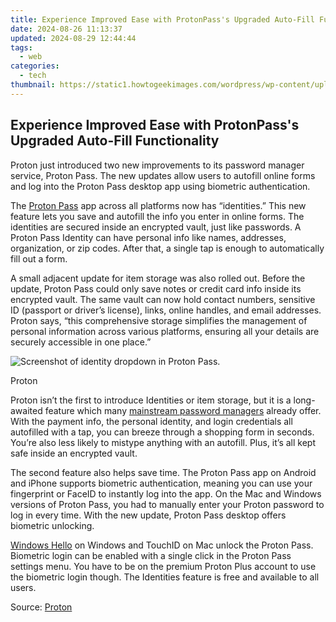 ```yaml
---
title: Experience Improved Ease with ProtonPass's Upgraded Auto-Fill Functionality
date: 2024-08-26 11:13:37
updated: 2024-08-29 12:44:44
tags:
  - web
categories:
  - tech
thumbnail: https://static1.howtogeekimages.com/wordpress/wp-content/uploads/2023/08/49.png
---
```


## Experience Improved Ease with ProtonPass's Upgraded Auto-Fill Functionality

Proton just introduced two new improvements to its password manager service, Proton Pass. The new updates allow users to autofill online forms and log into the Proton Pass desktop app using biometric authentication.

 The [Proton Pass](https://win11.techidaily.com/bring-back-the-dormant-wastebin-icon-in-windows/) app across all platforms now has “identities.” This new feature lets you save and autofill the info you enter in online forms. The identities are secured inside an encrypted vault, just like passwords. A Proton Pass Identity can have personal info like names, addresses, organization, or zip codes. After that, a single tap is enough to automatically fill out a form.

 A small adjacent update for item storage was also rolled out. Before the update, Proton Pass could only save notes or credit card info inside its encrypted vault. The same vault can now hold contact numbers, sensitive ID (passport or driver’s license), links, online handles, and email addresses. Proton says, “this comprehensive storage simplifies the management of personal information across various platforms, ensuring all your details are securely accessible in one place.”

![Screenshot of identity dropdown in Proton Pass.](https://static1.howtogeekimages.com/wordpress/wp-content/uploads/2024/08/identities-and-biometric-4.png) 

Proton

 Proton isn’t the first to introduce Identities or item storage, but it is a long-awaited feature which many [mainstream password managers](https://facebook-video-content.techidaily.com/updated-how-to-create-facebook-video-ads-with-free-video-creation-kit-for-2024/) already offer. With the payment info, the personal identity, and login credentials all autofilled with a tap, you can breeze through a shopping form in seconds. You’re also less likely to mistype anything with an autofill. Plus, it’s all kept safe inside an encrypted vault.

 The second feature also helps save time. The Proton Pass app on Android and iPhone supports biometric authentication, meaning you can use your fingerprint or FaceID to instantly log into the app. On the Mac and Windows versions of Proton Pass, you had to manually enter your Proton password to log in every time. With the new update, Proton Pass desktop offers biometric unlocking.

[Windows Hello](https://extra-tips.techidaily.com/updated-capturing-brilliance-essential-angles-in-iphone-photography/) on Windows and TouchID on Mac unlock the Proton Pass. Biometric login can be enabled with a single click in the Proton Pass settings menu. You have to be on the premium Proton Plus account to use the biometric login though. The Identities feature is free and available to all users.

 Source: [Proton](https://www.anrdoezrs.net/links/3607085/type/dlg/sid/UUhtgUeUpU2004685/https://proton.me/blog/proton-pass-identities-biometric-authentication)

<ins class="adsbygoogle"
     style="display:block"
     data-ad-format="autorelaxed"
     data-ad-client="ca-pub-7571918770474297"
     data-ad-slot="1223367746"></ins>



<ins class="adsbygoogle"
     style="display:block"
     data-ad-client="ca-pub-7571918770474297"
     data-ad-slot="8358498916"
     data-ad-format="auto"
     data-full-width-responsive="true"></ins>
